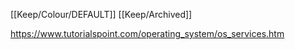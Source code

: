 [[Keep/Colour/DEFAULT]] [[Keep/Archived]] 

https://www.tutorialspoint.com/operating_system/os_services.htm
